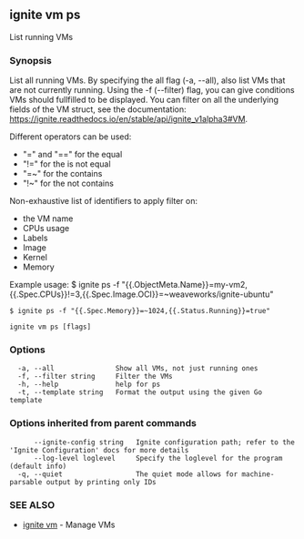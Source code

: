 ## ignite vm ps

List running VMs

### Synopsis


List all running VMs. By specifying the all flag (-a, --all),
also list VMs that are not currently running.
Using the -f (--filter) flag, you can give conditions VMs should fullfilled to be displayed.
You can filter on all the underlying fields of the VM struct, see the documentation:
https://ignite.readthedocs.io/en/stable/api/ignite_v1alpha3#VM.

Different operators can be used:
- "=" and "==" for the equal
- "!=" for the is not equal
- "=~" for the contains
- "!~" for the not contains

Non-exhaustive list of identifiers to apply filter on:
- the VM name
- CPUs usage
- Labels
- Image
- Kernel
- Memory

Example usage:
	$ ignite ps -f "{{.ObjectMeta.Name}}=my-vm2,{{.Spec.CPUs}}!=3,{{.Spec.Image.OCI}}=~weaveworks/ignite-ubuntu"

	$ ignite ps -f "{{.Spec.Memory}}=~1024,{{.Status.Running}}=true"


```
ignite vm ps [flags]
```

### Options

```
  -a, --all               Show all VMs, not just running ones
  -f, --filter string     Filter the VMs
  -h, --help              help for ps
  -t, --template string   Format the output using the given Go template
```

### Options inherited from parent commands

```
      --ignite-config string   Ignite configuration path; refer to the 'Ignite Configuration' docs for more details
      --log-level loglevel     Specify the loglevel for the program (default info)
  -q, --quiet                  The quiet mode allows for machine-parsable output by printing only IDs
```

### SEE ALSO

* [ignite vm](ignite_vm.md)	 - Manage VMs

